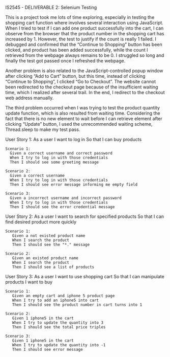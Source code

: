 IS2545 - DELIVERABLE 2: Selenium Testing

This is a project took me lots of time exploring, especially in testing the shopping cart function where involves several interaction using JavaScript. 
When I tried to test if I can add one product successfully into the cart, I can observe from the browser that the product number in the shopping cart has increased by 1. However, the test to justify if the count is really 1 failed.  I debugged and confirmed that the “Continue to Shopping" button has been clicked, and product has been added successfully, while the count I retrieved from the webpage always remains to be 0. I struggled so long and finally the test got passed once I refreshed the webpage. 

Another problem is also related to the JavaScript-controlled popup window after clicking “Add to Cart” button, but this time, instead of clicking “Continue to Shopping”, I clicked “Go to Checkout”.  The website cannot been redirected to the checkout page because of the insufficient waiting time, which I realized after several trail. In the end, I redirect to the checkout web address manually.

The third problem occurred when I was trying to test the product quantity update function, which is also resulted from waiting time.  Considering the fact that there is no new element to wait before I can retrieve element after clicking “Update” button, I used the unrecommended waiting scheme, Thread.sleep to make my test pass.  

User Story 1:
    As a user
    I want to log in
    So that I can buy products
    
    Scenario 1:   
      Given a correct username and correct password
      When I try to log in with those credentials
      Then I should see some greeting message
     
    Scenario 2:
      Given a correct username
      When I try to log in with those credentials
      Then I should see error message informing me empty field
     
    Scenario 3:
      Given a incorrect username and incorrect password
      When I try to log in with those credentials
      Then I should see the error credential message

User Story 2:
    As a user
    I want to search for specified products
    So that I can find desired product more quickly
    
    Scenario 1:
       Given a not existed product name
       When I search the product
       Then I should see the "*." message

    Scenario 2:
       Given an existed product name
       When I search the product
       Then I should see a list of products
     
User Story 3:
    As a user
    I want to use shopping cart
    So that I can manipulate products I want to buy
     
    Scenario 1:
       Given an empty cart and iphone 5 product page
       When I try to add an iphone5 into cart
       Then I should see the product number in cart turns into 1
    
    Scenario 2:
       Given 1 iphone5 in the cart
       When I try to update the quantity into 3
       Then I should see the total price triples
       
    Scenario 3:
       Given 1 iphone5 in the cart
       When I try to update the quantity into -1
       Then I should see error message
